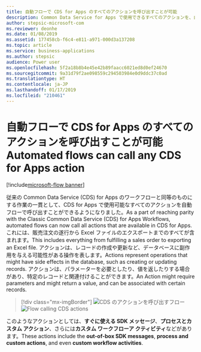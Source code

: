 ```yaml
---
title: 自動フローで CDS for Apps のすべてのアクションを呼び出すことが可能
description: Common Data Service for Apps で使用できるすべてのアクションを、自動フローで呼び出すことができるようになりました。
author: stepsic-microsoft-com
ms.reviewer: deonhe
ms.date: 01/08/2019
ms.assetid: 177458cb-f6c4-e811-a971-000d3a137208
ms.topic: article
ms.service: business-applications
ms.author: stepsic
audience: Power user
ms.openlocfilehash: 5f2a18b8b4e45e42b89faacc6021ed8d0ef24670
ms.sourcegitcommit: 9a31d79f2ae098559c294503984e0d9ddc37c0ad
ms.translationtype: HT
ms.contentlocale: ja-JP
ms.lasthandoff: 01/17/2019
ms.locfileid: "210461"
---
```

# <a name="automated-flows-can-call-any-cds-for-apps-action"></a><span data-ttu-id="52be3-103">自動フローで CDS for Apps のすべてのアクションを呼び出すことが可能</span><span class="sxs-lookup"><span data-stu-id="52be3-103">Automated flows can call any CDS for Apps action</span></span>


[!include[microsoft-flow banner](../includes/microsoft-flow.md)]

<span data-ttu-id="52be3-104">従来の Common Data Service (CDS) for Apps のワークフローと同等のものにする作業の一貫として、CDS for Apps で使用可能なすべてのアクションを自動フローで呼び出すことができるようになりました。</span><span class="sxs-lookup"><span data-stu-id="52be3-104">As a part of reaching parity with the Classic Common Data Service (CDS) for Apps Workflows, automated flows can now call all actions that are available in CDS for Apps.</span></span> <span data-ttu-id="52be3-105">これには、販売注文の遂行から Excel ファイルのエクスポートまでのすべてが含まれます。</span><span class="sxs-lookup"><span data-stu-id="52be3-105">This includes everything from fulfilling a sales order to exporting an Excel file.</span></span> <span data-ttu-id="52be3-106">アクションは、レコードの作成や更新など、データベースに副作用を与える可能性がある操作を表します。</span><span class="sxs-lookup"><span data-stu-id="52be3-106">Actions represent operations that might have side effects in the database, such as creating or updating records.</span></span> <span data-ttu-id="52be3-107">アクションは、パラメーターを必要としたり、値を返したりする場合があり、特定のレコードと関連付けることができます。</span><span class="sxs-lookup"><span data-stu-id="52be3-107">An Action might require parameters and might return a value, and can be associated with certain records.</span></span>

> [!div class="mx-imgBorder"]
> <span data-ttu-id="52be3-108">![CDS のアクションを呼び出すフロー](media/PerformActionInCDS-1.png "CDS のアクションを呼び出すフロー")</span><span class="sxs-lookup"><span data-stu-id="52be3-108">![Flow calling CDS actions](media/PerformActionInCDS-1.png "Flow calling CDS actions")</span></span>

<span data-ttu-id="52be3-109">このようなアクションとしては、**すぐに使える SDK メッセージ**、**プロセスとカスタム アクション**、さらには**カスタム ワークフローア クティビティ**などがあります。</span><span class="sxs-lookup"><span data-stu-id="52be3-109">These actions include the **out-of-box SDK messages**, **process and custom actions**, and even **custom workflow activities**.</span></span>

